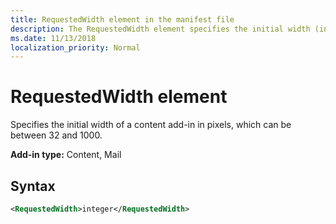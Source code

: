 ```yaml
---
title: RequestedWidth element in the manifest file
description: The RequestedWidth element specifies the initial width (in pixels) of a content add-in.
ms.date: 11/13/2018
localization_priority: Normal
---
```


# RequestedWidth element

Specifies the initial width of a content add-in in pixels, which can be between 32 and 1000.

**Add-in type:** Content, Mail

## Syntax

```XML
<RequestedWidth>integer</RequestedWidth>
```

